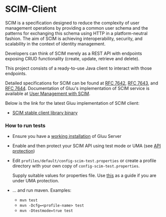SCIM-Client
===========

SCIM is a specification designed to reduce the complexity of user management operations by providing a common user schema
and the patterns for exchanging this schema using HTTP in a platform-neutral fashion. The aim of SCIM is achieving
interoperability, security, and scalability in the context of identity management.

Developers can think of SCIM merely as a REST API with endpoints exposing CRUD functionality (create, update, retrieve and delete).

This project consists of a ready-to-use Java client to interact with those endpoints.

Detailed specifications for SCIM can be found at [RFC 7642](https://tools.ietf.org/html/rfc7642),
[RFC 7643](https://tools.ietf.org/html/rfc7643), and [RFC 7644](https://tools.ietf.org/html/rfc7644). Documentation of
Gluu's implementation of SCIM service is available at [User Management with SCIM](https://www.gluu.org/docs/ce/user-management/scim2/).

Below is the link for the latest Gluu implementation of SCIM client:

* [SCIM stable client library binary](https://ox.gluu.org/maven/gluu/scim/client/scim-client2/4.1.0.Final/)

### How to run tests

* Ensure you have a [working installation](https://gluu.org/docs/ce/installation-guide/) of Gluu Server

* Enable and then protect your SCIM API using test mode or UMA (see [API protection](https://www.gluu.org/docs/ce/user-management/scim2/#api-protection))

* Edit `profiles/default/config-scim-test.properties` or create a profile directory with your own copy of `config-scim-test.properties`.

  Supply suitable values for properties file. Use [this](https://www.gluu.org/docs/ce/user-management/scim2/#testing-with-the-scim-client-uma)
   as a guide if you are under UMA protection.

* ... and run maven. Examples:

   - `mvn test`
   - `mvn -Dcfg=<profile-name> test`
   - `mvn -Dtestmode=true test`
